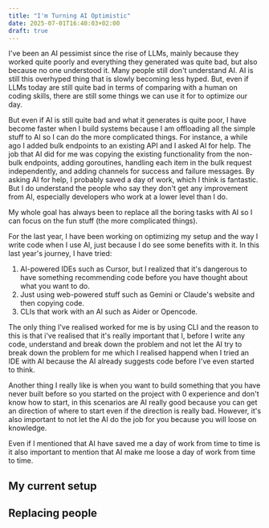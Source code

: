 ```yaml
---
title: "I'm Turning AI Optimistic"
date: 2025-07-01T16:40:03+02:00
draft: true
---
```

I've been an AI pessimist since the rise of LLMs, mainly because they worked quite poorly and everything they generated was quite bad, but also because no one understood it. Many people still don't understand AI. AI is still this overhyped thing that is slowly becoming less hyped. But, even if LLMs today are still quite bad in terms of comparing with a human on coding skills, there are still some things we can use it for to optimize our day.

But even if AI is still quite bad and what it generates is quite poor, I have become faster when I build systems because I am offloading all the simple stuff to AI so I can do the more complicated things. For instance, a while ago I added bulk endpoints to an existing API and I asked AI for help. The job that AI did for me was copying the existing functionality from the non-bulk endpoints, adding goroutines, handling each item in the bulk request independently, and adding channels for success and failure messages. By asking AI for help, I probably saved a day of work, which I think is fantastic. But I do understand the people who say they don't get any improvement from AI, especially developers who work at a lower level than I do.

My whole goal has always been to replace all the boring tasks with AI so I can focus on the fun stuff (the more complicated things).

For the last year, I have been working on optimizing my setup and the way I write code when I use AI, just because I do see some benefits with it. In this last year's journey, I have tried:
1. AI-powered IDEs such as Cursor, but I realized that it's dangerous to have something recommending code before you have thought about what you want to do.
2. Just using web-powered stuff such as Gemini or Claude's website and then copying code.
3. CLIs that work with an AI such as Aider or Opencode.

The only thing I've realised worked for me is by using CLI and the reason to this is that i've realised that it's really important that I, before I write any code, understand and break down the problem and not let the AI try to break down the problem for me which I realised happend when I tried an IDE with AI because the AI already suggests code before I've even started to think.

Another thing I really like is when you want to build something that you have never built before so you started on the project with 0 experience and don't know how to start, in this scenarios are AI really good because you can get an direction of where to start even if the direction is really bad. However, it's also important to not let the AI do the job for you because you will loose on knowledge.

Even if I mentioned that AI have saved me a day of work from time to time is it also important to mention that AI make me loose a day of work from time to time.

## My current setup

## Replacing people
